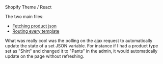 Shopify Theme / React

The two main files:

* [Fetching product json](https://github.com/reggi/shopify-theme-react/blob/master/assets/test.jsx)
* [Routing every template](https://github.com/reggi/shopify-theme-react/blob/master/snippets/routes.liquid)

What was really cool was the polling on the ajax request to automatically update the state of a set JSON variable. For instance if I had a product type set as "Shirt" and changed it to "Pants" in the admin, it would automatically update on the page without refreshing.

